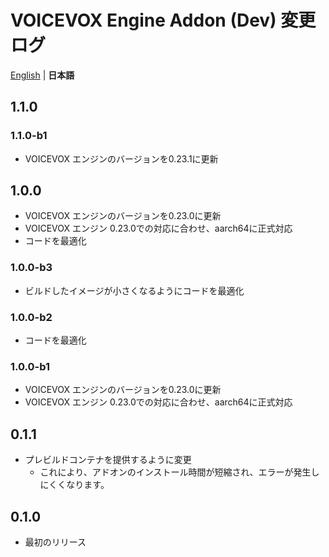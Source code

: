 # VOICEVOX Engine Addon (Dev) 変更ログ
[English](/voicevox_engine_addon/CHANGELOG.md) | **日本語**

## 1.1.0
### 1.1.0-b1
- VOICEVOX エンジンのバージョンを0.23.1に更新

## 1.0.0
- VOICEVOX エンジンのバージョンを0.23.0に更新
- VOICEVOX エンジン 0.23.0での対応に合わせ、aarch64に正式対応
- コードを最適化

### 1.0.0-b3
- ビルドしたイメージが小さくなるようにコードを最適化

### 1.0.0-b2
- コードを最適化

### 1.0.0-b1
- VOICEVOX エンジンのバージョンを0.23.0に更新
- VOICEVOX エンジン 0.23.0での対応に合わせ、aarch64に正式対応

## 0.1.1
- プレビルドコンテナを提供するように変更
  - これにより、アドオンのインストール時間が短縮され、エラーが発生しにくくなります。

## 0.1.0
- 最初のリリース